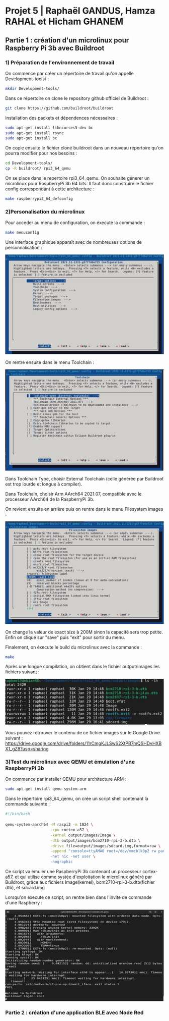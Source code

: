 # Projet 5 | Raphaël GANDUS, Hamza RAHAL et Hicham GHANEM

## Partie 1 : création d'un microlinux pour Raspberry Pi 3b avec Buildroot


### 1) Préparation de l'environnement de travail

On commence par créer un répertoire de travail qu'on appelle Development-tools/ :
```bash
mkdir Development-tools/
```
Dans ce répertoire on clone le repository github officiel de Buildroot :
```bash
git clone https://github.com/buildroot/buildroot
```
Installation des packets et dépendences nécessaires :
```bash
sudo apt-get install libncurses5-dev bc
sudo apt-get install rsync
sudo apt-get install bc
```
On copie ensuite le fichier cloné buildroot dans un nouveau répertoire qu'on pourra modifier pour nos besoins : 
```bash
cd Development-tools/
cp -R buildroot/ rpi3_64_qemu
```
On se place dans le repertoire rpi3_64_qemu. On souhaite génerer un microlinux pour RaspberryPi 3b 64 bits. Il faut donc construire le fichier config correspondant à cette architecture :
```bash
make raspberrypi3_64_defconfig
```


### 2)Personalisation du microlinux

Pour acceder au menu de configuration, on éxecute la commande : 
```bash
make menuconfig
```
Une interface graphique apparaît avec de nombreuses options de personnalisation : 

![1.jpg](./1.jpg)

On rentre ensuite dans le menu Toolchain : 

![2.jpg](./2.jpg)

Dans Toolchain Type, choisir External Toolchain (celle générée par Buildroot est trop lourde et longue à compiler).

Dans Toolchain, choisir Arm AArch64 2021.07, compatible avec le processeur AArch64 de la RaspberryPi 3b.

On revient ensuite en arrière puis on rentre dans le menu Filesystem images :

![3.jpg](./3.jpg)

On change la valeur de exact size à 200M sinon la capacité sera trop petite.
Enfin on clique sur "save" puis "exit" pour sortir du menu.

Finalement, on éxecute le build du microlinux avec la commande :  
```bash
make
```
Après une longue compilation, on obtient dans le fichier output/images les fichiers suivant :

![4.jpg](./4.jpg)

Vous pouvez retrouver le contenu de ce fichier images sur le Google Drive suivant : 
https://drive.google.com/drive/folders/11rCmgKJLSwS2XtPB7mQSHDyHXBX1_gZ8?usp=sharing



### 3)Test du microlinux avec QEMU et émulation d'une RaspberryPi 3b

On commence par installer QEMU pour architecture ARM :
```bash
sudo apt-get install qemu-system-arm
```

Dans le répertoire rpi3_64_qemu, on crée un script shell contenant la commande suivante :
```bash
#!/bin/bash

qemu-system-aarch64 -M raspi3 -m 1024 \
                    -cpu cortex-a57 \
                    -kernel output/images/Image \
                    -dtb output/images/bcm2710-rpi-3-b.dtb \
                    -drive file=output/images/sdcard.img,format=raw \
                    -append "console=ttyAMA0 root=/dev/mmcblk0p2 rw panic=1 rootwait rootfstype \
                    -net nic -net user \
                    -nographic
```
Ce script va émuler une RaspberryPi 3b contenant un processeur cortex-a57, et qui utilise comme systèe d'exploitation le microlinux généré par Buildroot, grâce aux fichiers Image(kernel), bcm2710-rpi-3-b.dtb(fichier dtb), et sdcard.img

Lorsqu'on éxecute ce script, on rentre bien dans l'invite de commande d'une Raspberry : 

![5.jpg](./5.jpg)



### Partie 2 : création d'une application BLE avec Node Red

